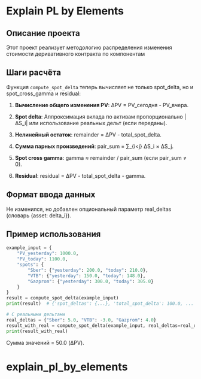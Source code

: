 # Explain PL by Elements

## Описание проекта
Этот проект реализует методологию распределения изменения стоимости деривативного контракта по компонентам

## Шаги расчёта
Функция `compute_spot_delta` теперь вычисляет не только spot_delta, но и spot_cross_gamma и residual:

1. **Вычисление общего изменения PV**: ΔPV = PV_сегодня - PV_вчера.

2. **Spot delta**: Аппроксимация вклада по активам пропорционально |ΔS_i| или использование реальных дельт (если переданы).

3. **Нелинейный остаток**: remainder = ΔPV - total_spot_delta.

4. **Сумма парных произведений**: pair_sum = ∑_{i<j} ΔS_i × ΔS_j.

5. **Spot cross gamma**: gamma ≈ remainder / pair_sum (если pair_sum ≠ 0).

6. **Residual**: residual = ΔPV - total_spot_delta - gamma.

## Формат ввода данных
Не изменился, но добавлен опциональный параметр real_deltas (словарь {asset: delta_i}).

## Пример использования
```python
example_input = {
    "PV_yesterday": 1000.0,
    "PV_today": 1100.0,
    "spots": {
        "Sber": {"yesterday": 200.0, "today": 210.0},
        "VTB": {"yesterday": 150.0, "today": 148.0},
        "Gazprom": {"yesterday": 300.0, "today": 305.0}
    }
}
result = compute_spot_delta(example_input)
print(result)  # {'spot_deltas': {...}, 'total_spot_delta': 100.0, ... 'residual': 0.0}

# С реальными дельтами
real_deltas = {"Sber": 5.0, "VTB": -3.0, "Gazprom": 4.0}
result_with_real = compute_spot_delta(example_input, real_deltas=real_deltas)
print(result_with_real)
```

Сумма значений = 50.0 (ΔPV).

# explain_pl_by_elements
